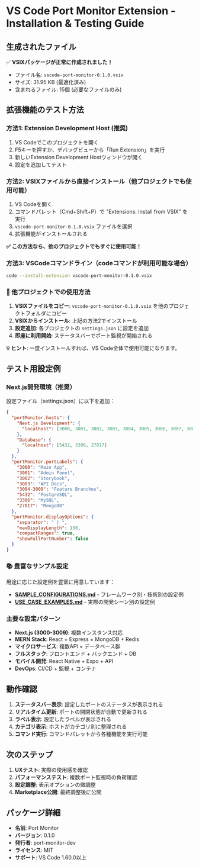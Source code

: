 # VS Code Port Monitor Extension - Installation & Testing Guide

## 生成されたファイル

✅ **VSIXパッケージが正常に作成されました！**
- ファイル名: `vscode-port-monitor-0.1.0.vsix`
- サイズ: 31.95 KB (最適化済み)
- 含まれるファイル: 15個 (必要なファイルのみ)

## 拡張機能のテスト方法

### 方法1: Extension Development Host (推奨)
1. VS Codeでこのプロジェクトを開く
2. F5キーを押すか、デバッグビューから「Run Extension」を実行
3. 新しいExtension Development Hostウィンドウが開く
4. 設定を追加してテスト

### 方法2: VSIXファイルから直接インストール（他プロジェクトでも使用可能）
1. VS Codeを開く
2. コマンドパレット（Cmd+Shift+P）で "Extensions: Install from VSIX" を実行
3. `vscode-port-monitor-0.1.0.vsix` ファイルを選択
4. 拡張機能がインストールされる

**✅ この方法なら、他のプロジェクトでもすぐに使用可能！**

### 方法3: VSCodeコマンドライン（codeコマンドが利用可能な場合）
```bash
code --install-extension vscode-port-monitor-0.1.0.vsix
```

### 🚀 他プロジェクトでの使用方法
1. **VSIXファイルをコピー**: `vscode-port-monitor-0.1.0.vsix` を他のプロジェクトフォルダにコピー
2. **VSIXからインストール**: 上記の方法2でインストール
3. **設定追加**: 各プロジェクトの `settings.json` に設定を追加
4. **即座に利用開始**: ステータスバーでポート監視が開始される

**💡 ヒント**: 一度インストールすれば、VS Code全体で使用可能になります。

## テスト用設定例

### Next.js開発環境（推奨）
設定ファイル（settings.json）に以下を追加：

```json
{
  "portMonitor.hosts": {
    "Next.js Development": {
      "localhost": [3000, 3001, 3002, 3003, 3004, 3005, 3006, 3007, 3008, 3009]
    },
    "Database": {
      "localhost": [5432, 3306, 27017]
    }
  },
  "portMonitor.portLabels": {
    "3000": "Main App",
    "3001": "Admin Panel",
    "3002": "Storybook",
    "3003": "API Docs",
    "3004-3009": "Feature Branches",
    "5432": "PostgreSQL",
    "3306": "MySQL",
    "27017": "MongoDB"
  },
  "portMonitor.displayOptions": {
    "separator": " | ",
    "maxDisplayLength": 150,
    "compactRanges": true,
    "showFullPortNumber": false
  }
}
```

### 📚 豊富なサンプル設定
用途に応じた設定例を豊富に用意しています：

- **[SAMPLE_CONFIGURATIONS.md](./SAMPLE_CONFIGURATIONS.md)** - フレームワーク別・技術別の設定例
- **[USE_CASE_EXAMPLES.md](./USE_CASE_EXAMPLES.md)** - 実際の開発シーン別の設定例

### 主要な設定パターン
- **Next.js (3000-3009)**: 複数インスタンス対応
- **MERN Stack**: React + Express + MongoDB + Redis
- **マイクロサービス**: 複数API + データベース群
- **フルスタック**: フロントエンド + バックエンド + DB
- **モバイル開発**: React Native + Expo + API
- **DevOps**: CI/CD + 監視 + コンテナ

## 動作確認

1. **ステータスバー表示**: 設定したポートのステータスが表示される
2. **リアルタイム更新**: ポートの開閉状態が自動で更新される
3. **ラベル表示**: 設定したラベルが表示される
4. **カテゴリ表示**: ホストがカテゴリ別に整理される
5. **コマンド実行**: コマンドパレットから各種機能を実行可能

## 次のステップ

1. **UXテスト**: 実際の使用感を確認
2. **パフォーマンステスト**: 複数ポート監視時の負荷確認
3. **設定調整**: 表示オプションの微調整
4. **Marketplace公開**: 最終調整後に公開

## パッケージ詳細

- **名前**: Port Monitor
- **バージョン**: 0.1.0
- **発行者**: port-monitor-dev
- **ライセンス**: MIT
- **サポート**: VS Code 1.60.0以上
